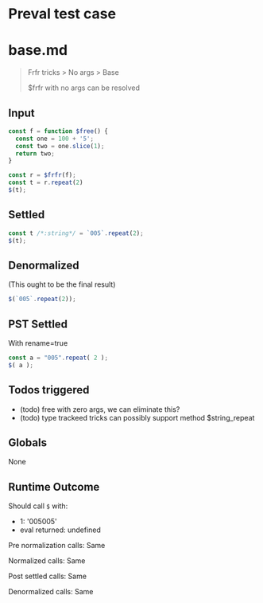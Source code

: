 # Preval test case

# base.md

> Frfr tricks > No args > Base
>
> $frfr with no args can be resolved

## Input

`````js filename=intro
const f = function $free() {
  const one = 100 + '5';
  const two = one.slice(1);
  return two;
}

const r = $frfr(f);
const t = r.repeat(2)
$(t);
`````


## Settled


`````js filename=intro
const t /*:string*/ = `005`.repeat(2);
$(t);
`````


## Denormalized
(This ought to be the final result)

`````js filename=intro
$(`005`.repeat(2));
`````


## PST Settled
With rename=true

`````js filename=intro
const a = "005".repeat( 2 );
$( a );
`````


## Todos triggered


- (todo) free with zero args, we can eliminate this?
- (todo) type trackeed tricks can possibly support method $string_repeat


## Globals


None


## Runtime Outcome


Should call `$` with:
 - 1: '005005'
 - eval returned: undefined

Pre normalization calls: Same

Normalized calls: Same

Post settled calls: Same

Denormalized calls: Same

